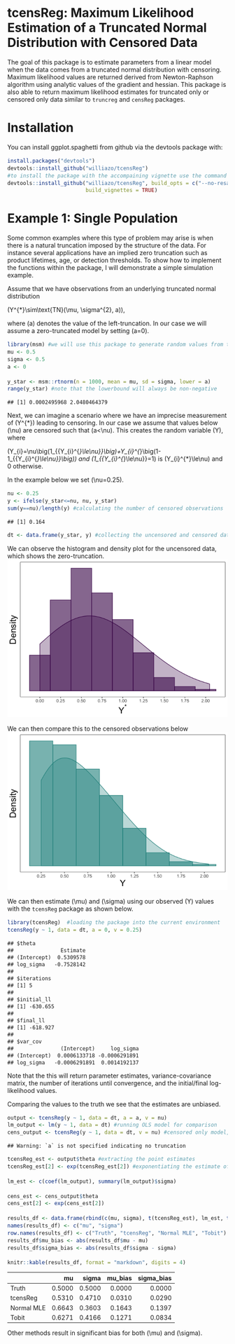 tcensReg: Maximum Likelihood Estimation of a Truncated Normal
Distribution with Censored Data
================

The goal of this package is to estimate parameters from a linear model
when the data comes from a truncated normal distribution with censoring.
Maximum likelihood values are returned derived from Newton-Raphson
algorithm using analytic values of the gradient and hessian. This
package is also able to return maximum likelihood estimates for
truncated only or censored only data similar to `truncreg` and `censReg`
packages.

# Installation

You can install ggplot.spaghetti from github via the devtools package
with:

``` r
install.packages("devtools")
devtools::install_github("williazo/tcensReg")
#to install the package with the accompaining vignette use the command below
devtools::install_github("williazo/tcensReg", build_opts = c("--no-resave-data", "--no-manual"),
                         build_vignettes = TRUE)
```

# Example 1: Single Population

Some common examples where this type of problem may arise is when there
is a natural truncation imposed by the structure of the data. For
instance several applications have an implied zero truncation such as
product lifetimes, age, or detection thresholds. To show how to
implement the functions within the package, I will demonstrate a simple
simulation example.

Assume that we have observations from an underlying truncated normal
distribution

\(Y^{*}\sim\text{TN}(\mu, \sigma^{2}, a)\),

where \(a\) denotes the value of the left-truncation. In our case we
will assume a zero-truncated model by setting
\(a=0\).

``` r
library(msm) #we will use this package to generate random values from the truncated normal distribution
mu <- 0.5
sigma <- 0.5
a <- 0

y_star <- msm::rtnorm(n = 1000, mean = mu, sd = sigma, lower = a)
range(y_star) #note that the lowerbound will always be non-negative
```

    ## [1] 0.0002495968 2.0480464379

Next, we can imagine a scenario where we have an imprecise measurement
of \(Y^{*}\) leading to censoring. In our case we assume that values
below \(\nu\) are censored such that \(a<\nu\). This creates the random
variable \(Y\),
where

\(Y_{i}=\nu\big(1_{\{Y_{i}^{*}\le\nu\}}\big)+Y_{i}^{*}\big(1-1_{\{Y_{i}^{*}\le\nu\}}\big)\)
and \(1_{\{Y_{i}^{*}\le\nu\}}=1\) is \(Y_{i}^{*}\le\nu\) and 0
otherwise.

In the example below we set \(\nu=0.25\).

``` r
nu <- 0.25
y <- ifelse(y_star<=nu, nu, y_star)
sum(y==nu)/length(y) #calculating the number of censored observations
```

    ## [1] 0.164

``` r
dt <- data.frame(y_star, y) #collecting the uncensored and censored data together
```

We can observe the histogram and density plot for the uncensored data,
which shows the zero-truncation.
![](README_files/figure-gfm/unnamed-chunk-4-1.png)<!-- -->

We can then compare this to the censored observations below
![](README_files/figure-gfm/unnamed-chunk-5-1.png)<!-- -->

We can then estimate \(\mu\) and \(\sigma\) using our observed \(Y\)
values with the `tcensReg` package as shown below.

``` r
library(tcensReg)  #loading the package into the current environment
tcensReg(y ~ 1, data = dt, a = 0, v = 0.25)
```

    ## $theta
    ##               Estimate
    ## (Intercept)  0.5309578
    ## log_sigma   -0.7528142
    ## 
    ## $iterations
    ## [1] 5
    ## 
    ## $initial_ll
    ## [1] -630.655
    ## 
    ## $final_ll
    ## [1] -618.927
    ## 
    ## $var_cov
    ##               (Intercept)     log_sigma
    ## (Intercept)  0.0006133718 -0.0006291891
    ## log_sigma   -0.0006291891  0.0014192137

Note that the this will return parameter estimates, variance-covariance
matrix, the number of iterations until convergence, and the
initial/final log-likelihood values.

Comparing the values to the truth we see that the estimates are
unbiased.

``` r
output <- tcensReg(y ~ 1, data = dt, a = a, v = nu)
lm_output <- lm(y ~ 1, data = dt) #running OLS model for comparison
cens_output <- tcensReg(y ~ 1, data = dt, v = nu) #censored only model, i.e., Tobit model
```

    ## Warning: `a` is not specified indicating no truncation

``` r
tcensReg_est <- output$theta #extracting the point estimates
tcensReg_est[2] <- exp(tcensReg_est[2]) #exponentiating the estimate of log_sigma to estimate sigma

lm_est <- c(coef(lm_output), summary(lm_output)$sigma)

cens_est <- cens_output$theta
cens_est[2] <- exp(cens_est[2])

results_df <- data.frame(rbind(c(mu, sigma), t(tcensReg_est), lm_est, t(cens_est)))
names(results_df) <- c("mu", "sigma")
row.names(results_df) <- c("Truth", "tcensReg", "Normal MLE", "Tobit")
results_df$mu_bias <- abs(results_df$mu - mu)
results_df$sigma_bias <- abs(results_df$sigma - sigma)

knitr::kable(results_df, format = "markdown", digits = 4)
```

|            |     mu |  sigma | mu\_bias | sigma\_bias |
| :--------- | -----: | -----: | -------: | ----------: |
| Truth      | 0.5000 | 0.5000 |   0.0000 |      0.0000 |
| tcensReg   | 0.5310 | 0.4710 |   0.0310 |      0.0290 |
| Normal MLE | 0.6643 | 0.3603 |   0.1643 |      0.1397 |
| Tobit      | 0.6271 | 0.4166 |   0.1271 |      0.0834 |

Other methods result in significant bias for both \(\mu\) and
\(\sigma\).
